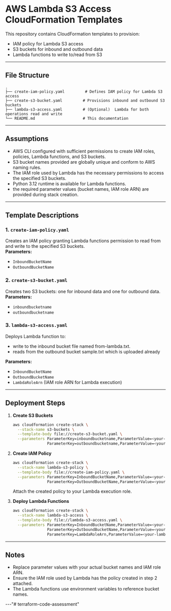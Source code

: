 # AWS Lambda S3 Access CloudFormation Templates

This repository contains CloudFormation templates to provision:
- IAM policy for Lambda S3 access
- S3 buckets for inbound and outbound data
- Lambda functions to write to/read from S3

---

## File Structure

```
.
├── create-iam-policy.yaml         # Defines IAM policy for Lambda S3 access
├── create-s3-bucket.yaml         # Provisions inbound and outbound S3 buckets
├── lambda-s3-access.yaml         # (Optional)  Lambda for both operations read and write
└── README.md                     # This documentation
```

---

## Assumptions

- AWS CLI configured with sufficient permissions to create IAM roles, policies, Lambda functions, and S3 buckets.
- S3 bucket names provided are globally unique and conform to AWS naming rules.
- The IAM role used by Lambda has the necessary permissions to access the specified S3 buckets.
- Python 3.12 runtime is available for Lambda functions.
- the required parameter values (bucket names, IAM role ARN) are provided during stack creation.

---

## Template Descriptions

### 1. `create-iam-policy.yaml`
Creates an IAM policy granting Lambda functions permission to read from and write to the specified S3 buckets.  
**Parameters:**  
- `InboundBucketName`
- `OutboundBucketName`

### 2. `create-s3-bucket.yaml`
Creates two S3 buckets: one for inbound data and one for outbound data.  
**Parameters:**  
- `inboundbucketname`
- `outboundbucketname`

### 3. `lambda-s3-access.yaml`
Deploys  Lambda function to:
-  write to the inbound bucket file named from-lambda.txt.
-  reads from the outbound bucket sample.txt which is uploaded already

**Parameters:**  
- `InboundBucketName`
- `OutboundBucketName`
- `LambdaRoleArn` (IAM role ARN for Lambda execution)

---

## Deployment Steps

1. **Create S3 Buckets**
   ```sh
   aws cloudformation create-stack \
     --stack-name s3-buckets \
     --template-body file://create-s3-bucket.yaml \
     --parameters ParameterKey=inboundbucketname,ParameterValue=<your-inbound-bucket> \
                  ParameterKey=outboundbucketname,ParameterValue=<your-outbound-bucket>
   ```

2. **Create IAM Policy**
   ```sh
   aws cloudformation create-stack \
     --stack-name lambda-s3-policy \
     --template-body file://create-iam-policy.yaml \
     --parameters ParameterKey=InboundBucketName,ParameterValue=<your-inbound-bucket> \
                  ParameterKey=OutboundBucketName,ParameterValue=<your-outbound-bucket>
   ```
   Attach the created policy to your Lambda execution role.

3. **Deploy Lambda Functions**
   ```sh
   aws cloudformation create-stack \
     --stack-name lambda-s3-access \
     --template-body file://lambda-s3-access.yaml \
     --parameters ParameterKey=InboundBucketName,ParameterValue=<your-inbound-bucket> \
                  ParameterKey=OutboundBucketName,ParameterValue=<your-outbound-bucket> \
                  ParameterKey=LambdaRoleArn,ParameterValue=<your-lambda-role-arn>
   ```

---

## Notes

- Replace parameter values with your actual bucket names and IAM role ARN.
- Ensure the IAM role used by Lambda has the policy created in step 2 attached.
- The Lambda functions use environment variables to reference bucket names.

---"# terraform-code-assessment" 
